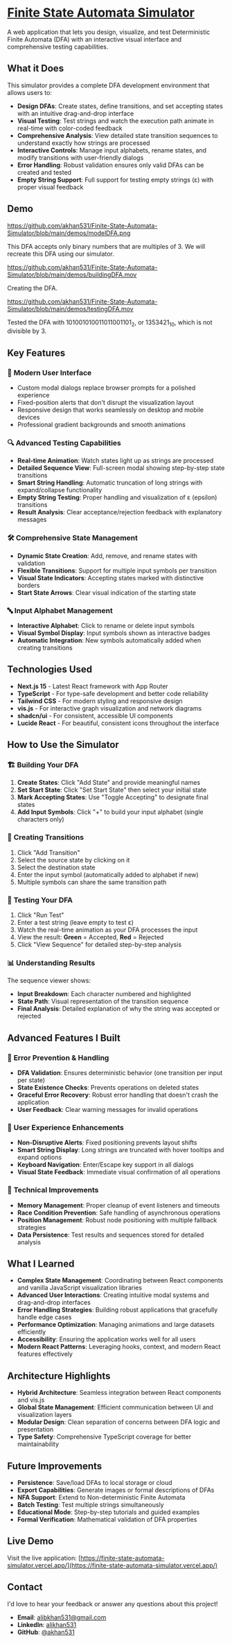 # [Finite State Automata Simulator](https://finite-state-automata-simulator.vercel.app/)

A web application that lets you design, visualize, and test Deterministic Finite Automata (DFA) with an interactive visual interface and comprehensive testing capabilities.

## What it Does

This simulator provides a complete DFA development environment that allows users to:
- **Design DFAs**: Create states, define transitions, and set accepting states with an intuitive drag-and-drop interface
- **Visual Testing**: Test strings and watch the execution path animate in real-time with color-coded feedback
- **Comprehensive Analysis**: View detailed state transition sequences to understand exactly how strings are processed
- **Interactive Controls**: Manage input alphabets, rename states, and modify transitions with user-friendly dialogs
- **Error Handling**: Robust validation ensures only valid DFAs can be created and tested
- **Empty String Support**: Full support for testing empty strings (ε) with proper visual feedback

## Demo

https://github.com/akhan531/Finite-State-Automata-Simulator/blob/main/demos/modelDFA.png

This DFA accepts only binary numbers that are multiples of 3. We will recreate this DFA using our simulator.

https://github.com/akhan531/Finite-State-Automata-Simulator/blob/main/demos/buildingDFA.mov

Creating the DFA.

https://github.com/akhan531/Finite-State-Automata-Simulator/blob/main/demos/testingDFA.mov

Tested the DFA with 101001010011011001101<sub>2</sub>, or 1353421<sub>10</sub>, which is not divisible by 3.     

## Key Features

### 🎨 **Modern User Interface**
- Custom modal dialogs replace browser prompts for a polished experience
- Fixed-position alerts that don't disrupt the visualization layout
- Responsive design that works seamlessly on desktop and mobile devices
- Professional gradient backgrounds and smooth animations

### 🔍 **Advanced Testing Capabilities**
- **Real-time Animation**: Watch states light up as strings are processed
- **Detailed Sequence View**: Full-screen modal showing step-by-step state transitions
- **Smart String Handling**: Automatic truncation of long strings with expand/collapse functionality
- **Empty String Testing**: Proper handling and visualization of ε (epsilon) transitions
- **Result Analysis**: Clear acceptance/rejection feedback with explanatory messages

### 🛠 **Comprehensive State Management**
- **Dynamic State Creation**: Add, remove, and rename states with validation
- **Flexible Transitions**: Support for multiple input symbols per transition
- **Visual State Indicators**: Accepting states marked with distinctive borders
- **Start State Arrows**: Clear visual indication of the starting state

### 🔤 **Input Alphabet Management**
- **Interactive Alphabet**: Click to rename or delete input symbols
- **Visual Symbol Display**: Input symbols shown as interactive badges
- **Automatic Integration**: New symbols automatically added when creating transitions

## Technologies Used

- **Next.js 15** - Latest React framework with App Router
- **TypeScript** - For type-safe development and better code reliability
- **Tailwind CSS** - For modern styling and responsive design
- **vis.js** - For interactive graph visualization and network diagrams
- **shadcn/ui** - For consistent, accessible UI components
- **Lucide React** - For beautiful, consistent icons throughout the interface

## How to Use the Simulator

### 🏗️ **Building Your DFA**

1. **Create States**: Click "Add State" and provide meaningful names
2. **Set Start State**: Click "Set Start State" then select your initial state
3. **Mark Accepting States**: Use "Toggle Accepting" to designate final states
4. **Add Input Symbols**: Click "+" to build your input alphabet (single characters only)

### 🔗 **Creating Transitions**

1. Click "Add Transition"
2. Select the source state by clicking on it
3. Select the destination state
4. Enter the input symbol (automatically added to alphabet if new)
5. Multiple symbols can share the same transition path

### 🧪 **Testing Your DFA**

1. Click "Run Test" 
2. Enter a test string (leave empty to test ε)
3. Watch the real-time animation as your DFA processes the input
4. View the result: **Green** = Accepted, **Red** = Rejected
5. Click "View Sequence" for detailed step-by-step analysis

### 📊 **Understanding Results**

The sequence viewer shows:
- **Input Breakdown**: Each character numbered and highlighted
- **State Path**: Visual representation of the transition sequence
- **Final Analysis**: Detailed explanation of why the string was accepted or rejected

## Advanced Features I Built

### 🎯 **Error Prevention & Handling**
- **DFA Validation**: Ensures deterministic behavior (one transition per input per state)
- **State Existence Checks**: Prevents operations on deleted states
- **Graceful Error Recovery**: Robust error handling that doesn't crash the application
- **User Feedback**: Clear warning messages for invalid operations

### 🎨 **User Experience Enhancements**
- **Non-Disruptive Alerts**: Fixed positioning prevents layout shifts
- **Smart String Display**: Long strings are truncated with hover tooltips and expand options
- **Keyboard Navigation**: Enter/Escape key support in all dialogs
- **Visual State Feedback**: Immediate visual confirmation of all operations

### 🔧 **Technical Improvements**
- **Memory Management**: Proper cleanup of event listeners and timeouts
- **Race Condition Prevention**: Safe handling of asynchronous operations
- **Position Management**: Robust node positioning with multiple fallback strategies
- **Data Persistence**: Test results and sequences stored for detailed analysis

## What I Learned

- **Complex State Management**: Coordinating between React components and vanilla JavaScript visualization libraries
- **Advanced User Interactions**: Creating intuitive modal systems and drag-and-drop interfaces
- **Error Handling Strategies**: Building robust applications that gracefully handle edge cases
- **Performance Optimization**: Managing animations and large datasets efficiently
- **Accessibility**: Ensuring the application works well for all users
- **Modern React Patterns**: Leveraging hooks, context, and modern React features effectively

## Architecture Highlights

- **Hybrid Architecture**: Seamless integration between React components and vis.js
- **Global State Management**: Efficient communication between UI and visualization layers
- **Modular Design**: Clean separation of concerns between DFA logic and presentation
- **Type Safety**: Comprehensive TypeScript coverage for better maintainability

## Future Improvements

- **Persistence**: Save/load DFAs to local storage or cloud
- **Export Capabilities**: Generate images or formal descriptions of DFAs
- **NFA Support**: Extend to Non-deterministic Finite Automata
- **Batch Testing**: Test multiple strings simultaneously
- **Educational Mode**: Step-by-step tutorials and guided examples
- **Formal Verification**: Mathematical validation of DFA properties

## Live Demo

Visit the live application: [https://finite-state-automata-simulator.vercel.app/](https://finite-state-automata-simulator.vercel.app/)

## Contact

I'd love to hear your feedback or answer any questions about this project!

- **Email**: [alibkhan531@gmail.com](mailto:alibkhan531@gmail.com)
- **LinkedIn**: [alikhan531](https://www.linkedin.com/in/alikhan531/)
- **GitHub**: [@akhan531](https://github.com/akhan531)
